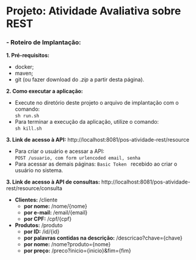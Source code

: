 
#   **Projeto: Atividade Avaliativa sobre REST**

###  - **Roteiro de Implantação:**
**1. Pré-requisitos:**
* docker;
* maven;
* git (ou fazer download do *.zip* a partir desta página).  

**2. Como executar a aplicação:**  
* Execute no diretório deste projeto o arquivo de implantação com o comando:    
    `sh run.sh`  
* Para terminar a execução da aplicação, utilize o comando:  
    `sh kill.sh`
  
**3. Link de acesso à API:**  http://localhost:8081/pos-atividade-rest/resource
- Para criar o usuário e acessar a API:  
    `POST /usuario, com form urlencoded email, senha`
- Para acessar as demais páginas: 
    `Basic Token ` recebido ao criar o usuário no sistema.

**3. Link de acesso à API de consultas:**  http://localhost:8081/pos-atividade-rest/resource/consulta
- **Clientes:** /cliente
    - **por nome:** /nome/{nome}
    - **por e-mail:** /email/{email}
    - **por CPF:** /cpf/{cpf}
- **Produtos:** /produto
    - **por ID:** /id/{id}
    - **por palavras contidas na descrição:** /descricao?chave={chave}
    - **por nome:** /nome?produto={nome}
    - **por preço:** /preco?inicio={inicio}&fim={fim}

